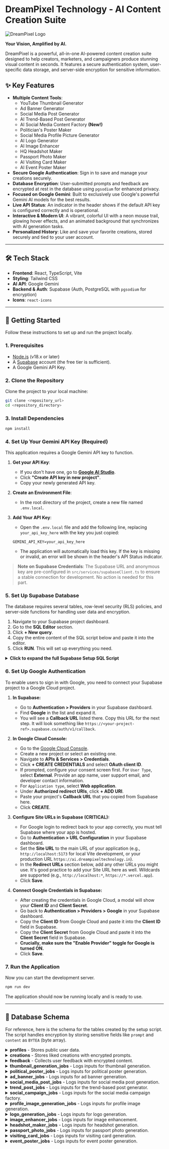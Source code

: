 
# DreamPixel Technology - AI Content Creation Suite

![DreamPixel Logo](https://ai.dreampixeltechnology.in/logo.svg)

**Your Vision, Amplified by AI.**

DreamPixel is a powerful, all-in-one AI-powered content creation suite designed to help creators, marketers, and campaigners produce stunning visual content in seconds. It features a secure authentication system, user-specific data storage, and server-side encryption for sensitive information.

## ✨ Key Features

-   **Multiple Content Tools**:
    -   YouTube Thumbnail Generator
    -   Ad Banner Generator
    -   Social Media Post Generator
    -   AI Trend-Based Post Generator
    -   AI Social Media Content Factory **(New!)**
    -   Politician's Poster Maker
    -   Social Media Profile Picture Generator
    -   AI Logo Generator
    -   AI Image Enhancer
    -   HQ Headshot Maker
    -   Passport Photo Maker
    -   AI Visiting Card Maker 
    -   AI Event Poster Maker
-   **Secure Google Authentication**: Sign in to save and manage your creations securely.
-   **Database Encryption**: User-submitted prompts and feedback are encrypted at rest in the database using `pgsodium` for enhanced privacy.
-   **Focused on Google Gemini**: Built to exclusively use Google's powerful Gemini AI models for the best results.
-   **Live API Status**: An indicator in the header shows if the default API key is configured correctly and is operational.
-   **Interactive & Modern UI**: A vibrant, colorful UI with a neon mouse trail, glowing hover effects, and an animated background that synchronizes with AI generation tasks.
-   **Personalized History**: Like and save your favorite creations, stored securely and tied to your user account.

---

## 🛠️ Tech Stack

-   **Frontend**: React, TypeScript, Vite
-   **Styling**: Tailwind CSS
-   **AI API**: Google Gemini
-   **Backend & Auth**: Supabase (Auth, PostgreSQL with `pgsodium` for encryption)
-   **Icons**: `react-icons`

---

## 🚀 Getting Started

Follow these instructions to set up and run the project locally.

### 1. Prerequisites

-   [Node.js](https://nodejs.org/) (v18.x or later)
-   A [Supabase](https://supabase.com/) account (the free tier is sufficient).
-   A Google Gemini API Key.

### 2. Clone the Repository

Clone the project to your local machine:
```bash
git clone <repository_url>
cd <repository_directory>
```

### 3. Install Dependencies
```bash
npm install
```

### 4. Set Up Your Gemini API Key (Required)

This application requires a Google Gemini API key to function.

1.  **Get your API Key**:
    -   If you don't have one, go to [**Google AI Studio**](https://aistudio.google.com/app/apikey).
    -   Click **"Create API key in new project"**.
    -   Copy your newly generated API key.

2.  **Create an Environment File**:
    -   In the root directory of the project, create a new file named `.env.local`.

3.  **Add Your API Key**:
    -   Open the `.env.local` file and add the following line, replacing `your_api_key_here` with the key you just copied:
    ```
    GEMINI_API_KEY=your_api_key_here
    ```
    -   The application will automatically load this key. If the key is missing or invalid, an error will be shown in the header's API Status indicator.

> **Note on Supabase Credentials**: The Supabase URL and anonymous key are pre-configured in `src/services/supabaseClient.ts` to ensure a stable connection for development. No action is needed for this part.

### 5. Set Up Supabase Database

The database requires several tables, row-level security (RLS) policies, and server-side functions for handling user data and encryption.

1.  Navigate to your Supabase project dashboard.
2.  Go to the **SQL Editor** section.
3.  Click **+ New query**.
4.  Copy the entire content of the SQL script below and paste it into the editor.
5.  Click **RUN**. This will set up everything you need.

<details>
<summary><strong>Click to expand the full Supabase Setup SQL Script</strong></summary>

```sql
-- ========= ENCRYPTION SETUP =========
-- 1. Enable the pgsodium extension
CREATE EXTENSION IF NOT EXISTS pgsodium WITH SCHEMA pgsodium;

-- 2. Create a key to encrypt data
-- IMPORTANT: This key is stored in a protected schema. 
-- Keep this key safe and do not expose it on the client side.
INSERT INTO pgsodium.key (raw_key_new, name)
VALUES (pgsodium.crypto_aead_det_keygen(), 'dreampixel_encryption_key')
ON CONFLICT (name) DO NOTHING;

-- ========= TABLE: profiles =========
-- Stores public user data upon sign-up.
CREATE TABLE public.profiles (
  id UUID PRIMARY KEY REFERENCES auth.users(id) ON DELETE CASCADE,
  full_name TEXT,
  avatar_url TEXT
);
-- Allow users to view their own profile and all other profiles.
ALTER TABLE public.profiles ENABLE ROW LEVEL SECURITY;
CREATE POLICY "Public profiles are viewable by everyone." ON public.profiles FOR SELECT USING (true);
CREATE POLICY "Users can insert their own profile." ON public.profiles FOR INSERT WITH CHECK (auth.uid() = id);
CREATE POLICY "Users can update own profile." ON public.profiles FOR UPDATE USING (auth.uid() = id);

-- Function to automatically create a profile when a new user signs up.
CREATE OR REPLACE FUNCTION public.handle_new_user()
RETURNS TRIGGER AS $$
BEGIN
  INSERT INTO public.profiles (id, full_name, avatar_url)
  VALUES (new.id, new.raw_user_meta_data->>'full_name', new.raw_user_meta_data->>'avatar_url');
  RETURN new;
END;
$$ LANGUAGE plpgsql SECURITY DEFINER;
-- Trigger the function on new user creation.
CREATE TRIGGER on_auth_user_created
AFTER INSERT ON auth.users
FOR EACH ROW EXECUTE FUNCTION public.handle_new_user();


-- ========= TABLE: creations =========
-- Stores liked creations with encrypted prompts.
CREATE TABLE public.creations (
  id UUID PRIMARY KEY DEFAULT gen_random_uuid(),
  user_id UUID REFERENCES public.profiles(id) ON DELETE CASCADE NOT NULL,
  prompt BYTEA, -- Encrypted prompt
  image_url TEXT NOT NULL,
  is_public BOOLEAN DEFAULT false NOT NULL,
  created_at TIMESTAMPTZ DEFAULT now() NOT NULL
);
-- Enable RLS and set policies
ALTER TABLE public.creations ENABLE ROW LEVEL SECURITY;
CREATE POLICY "Users can manage their own creations." ON public.creations
  FOR ALL USING (auth.uid() = user_id);
CREATE POLICY "Public creations are viewable by everyone." ON public.creations
  FOR SELECT USING (is_public = TRUE);

-- RPC to create an encrypted creation
CREATE OR REPLACE FUNCTION create_encrypted_creation(p_prompt TEXT, p_image_url TEXT, p_user_id UUID, p_is_public BOOLEAN DEFAULT false)
RETURNS void AS $$
DECLARE
  key_id UUID;
BEGIN
  SELECT id INTO key_id FROM pgsodium.key WHERE name = 'dreampixel_encryption_key';
  INSERT INTO public.creations (user_id, prompt, image_url, is_public)
  VALUES (
    p_user_id,
    pgsodium.crypto_aead_det_encrypt(p_prompt::bytea, 'dreampixel'::bytea, key_id),
    p_image_url,
    p_is_public
  );
END;
$$ LANGUAGE plpgsql SECURITY DEFINER;

-- RPC to get decrypted creations
CREATE OR REPLACE FUNCTION get_decrypted_creations(p_user_id UUID)
RETURNS TABLE(id UUID, prompt TEXT, image_url TEXT, created_at TIMESTAMPTZ) AS $$
DECLARE
  key_id UUID;
BEGIN
  SELECT id INTO key_id FROM pgsodium.key WHERE name = 'dreampixel_encryption_key';
  RETURN QUERY
  SELECT
    c.id,
    pgsodium.crypto_aead_det_decrypt(c.prompt, 'dreampixel'::bytea, key_id)::TEXT,
    c.image_url,
    c.created_at
  FROM public.creations c
  WHERE c.user_id = p_user_id
  ORDER BY c.created_at DESC;
END;
$$ LANGUAGE plpgsql SECURITY DEFINER;


-- ========= TABLE: feedback =========
-- Collects user feedback with encrypted content.
CREATE TABLE public.feedback (
  id UUID PRIMARY KEY DEFAULT gen_random_uuid(),
  user_id UUID REFERENCES public.profiles(id) ON DELETE CASCADE, -- Can be NULL for anonymous feedback
  content BYTEA, -- Encrypted content
  created_at TIMESTAMPTZ DEFAULT now() NOT NULL
);
-- Allow anyone to insert feedback.
ALTER TABLE public.feedback ENABLE ROW LEVEL SECURITY;
CREATE POLICY "Allow feedback submission" ON public.feedback FOR INSERT WITH CHECK (true);

-- RPC to submit encrypted feedback
CREATE OR REPLACE FUNCTION submit_encrypted_feedback(p_content TEXT, p_user_id UUID DEFAULT NULL)
RETURNS void AS $$
DECLARE
  key_id UUID;
BEGIN
  SELECT id INTO key_id FROM pgsodium.key WHERE name = 'dreampixel_encryption_key';
  INSERT INTO public.feedback (user_id, content)
  VALUES (
    p_user_id,
    pgsodium.crypto_aead_det_encrypt(p_content::bytea, 'dreampixel_feedback'::bytea, key_id)
  );
END;
$$ LANGUAGE plpgsql;


-- ========= JOB LOGGING TABLES =========
-- These tables log inputs for analytics and debugging. They don't need RLS if only accessed via service_role key on a server.
-- However, for Supabase client usage, we add policies to allow users to insert their own jobs.
CREATE TABLE public.thumbnail_generation_jobs (
  id UUID PRIMARY KEY DEFAULT gen_random_uuid(),
  user_id UUID REFERENCES public.profiles(id) ON DELETE CASCADE,
  created_at TIMESTAMPTZ DEFAULT now() NOT NULL,
  description TEXT,
  thumbnail_text TEXT,
  brand_details TEXT,
  style_id TEXT,
  aspect_ratio TEXT,
  headshot_filenames TEXT[]
);
ALTER TABLE public.thumbnail_generation_jobs ENABLE ROW LEVEL SECURITY;
CREATE POLICY "Users can insert their own thumbnail jobs" ON public.thumbnail_generation_jobs FOR INSERT WITH CHECK (auth.uid() = user_id);

CREATE TABLE public.political_poster_jobs (
  id UUID PRIMARY KEY DEFAULT gen_random_uuid(),
  user_id UUID REFERENCES public.profiles(id) ON DELETE CASCADE,
  created_at TIMESTAMPTZ DEFAULT now() NOT NULL,
  party_id TEXT,
  event_theme TEXT,
  custom_text TEXT,
  style_id TEXT,
  aspect_ratio TEXT,
  headshot_filenames TEXT[]
);
ALTER TABLE public.political_poster_jobs ENABLE ROW LEVEL SECURITY;
CREATE POLICY "Users can insert their own poster jobs" ON public.political_poster_jobs FOR INSERT WITH CHECK (auth.uid() = user_id);

CREATE TABLE public.ad_banner_jobs (
  id UUID PRIMARY KEY DEFAULT gen_random_uuid(),
  user_id UUID REFERENCES public.profiles(id) ON DELETE CASCADE,
  created_at TIMESTAMPTZ DEFAULT now() NOT NULL,
  product_description TEXT,
  headline TEXT,
  brand_details TEXT,
  style_id TEXT,
  aspect_ratio TEXT,
  product_image_filename TEXT,
  model_headshot_filename TEXT
);
ALTER TABLE public.ad_banner_jobs ENABLE ROW LEVEL SECURITY;
CREATE POLICY "Users can insert their own ad banner jobs" ON public.ad_banner_jobs FOR INSERT WITH CHECK (auth.uid() = user_id);

CREATE TABLE public.social_media_post_jobs (
  id UUID PRIMARY KEY DEFAULT gen_random_uuid(),
  user_id UUID REFERENCES public.profiles(id) ON DELETE CASCADE,
  created_at TIMESTAMPTZ DEFAULT now() NOT NULL,
  topic TEXT,
  platform TEXT,
  tone TEXT,
  call_to_action TEXT,
  style_id TEXT,
  aspect_ratio TEXT
);
ALTER TABLE public.social_media_post_jobs ENABLE ROW LEVEL SECURITY;
CREATE POLICY "Users can insert their own social post jobs" ON public.social_media_post_jobs FOR INSERT WITH CHECK (auth.uid() = user_id);

CREATE TABLE public.profile_image_generation_jobs (
  id UUID PRIMARY KEY DEFAULT gen_random_uuid(),
  user_id UUID REFERENCES public.profiles(id) ON DELETE CASCADE,
  created_at TIMESTAMPTZ DEFAULT now() NOT NULL,
  description TEXT,
  style_id TEXT,
  headshot_filenames TEXT[]
);
ALTER TABLE public.profile_image_generation_jobs ENABLE ROW LEVEL SECURITY;
CREATE POLICY "Users can insert their own profile image jobs" ON public.profile_image_generation_jobs FOR INSERT WITH CHECK (auth.uid() = user_id);

CREATE TABLE public.logo_generation_jobs (
  id UUID PRIMARY KEY DEFAULT gen_random_uuid(),
  user_id UUID REFERENCES public.profiles(id) ON DELETE CASCADE,
  created_at TIMESTAMPTZ DEFAULT now() NOT NULL,
  company_name TEXT,
  slogan TEXT,
  description TEXT,
  style_id TEXT,
  headshot_filename TEXT
);
ALTER TABLE public.logo_generation_jobs ENABLE ROW LEVEL SECURITY;
CREATE POLICY "Users can insert their own logo jobs" ON public.logo_generation_jobs FOR INSERT WITH CHECK (auth.uid() = user_id);

CREATE TABLE public.image_enhancer_jobs (
  id UUID PRIMARY KEY DEFAULT gen_random_uuid(),
  user_id UUID REFERENCES public.profiles(id) ON DELETE CASCADE,
  created_at TIMESTAMPTZ DEFAULT now() NOT NULL,
  original_image_filename TEXT
);
ALTER TABLE public.image_enhancer_jobs ENABLE ROW LEVEL SECURITY;
CREATE POLICY "Users can insert their own image enhancer jobs" ON public.image_enhancer_jobs FOR INSERT WITH CHECK (auth.uid() = user_id);

CREATE TABLE public.headshot_maker_jobs (
  id UUID PRIMARY KEY DEFAULT gen_random_uuid(),
  user_id UUID REFERENCES public.profiles(id) ON DELETE CASCADE,
  created_at TIMESTAMPTZ DEFAULT now() NOT NULL,
  description TEXT,
  style_id TEXT,
  original_image_filename TEXT
);
ALTER TABLE public.headshot_maker_jobs ENABLE ROW LEVEL SECURITY;
CREATE POLICY "Users can insert their own headshot maker jobs" ON public.headshot_maker_jobs FOR INSERT WITH CHECK (auth.uid() = user_id);

CREATE TABLE public.passport_photo_jobs (
  id UUID PRIMARY KEY DEFAULT gen_random_uuid(),
  user_id UUID REFERENCES public.profiles(id) ON DELETE CASCADE,
  created_at TIMESTAMPTZ DEFAULT now() NOT NULL,
  style_id TEXT,
  size_id TEXT,
  background_color TEXT,
  photo_count INTEGER,
  original_image_filename TEXT
);
ALTER TABLE public.passport_photo_jobs ENABLE ROW LEVEL SECURITY;
CREATE POLICY "Users can insert their own passport photo jobs" ON public.passport_photo_jobs FOR INSERT WITH CHECK (auth.uid() = user_id);

CREATE TABLE public.visiting_card_jobs (
  id UUID PRIMARY KEY DEFAULT gen_random_uuid(),
  user_id UUID REFERENCES public.profiles(id) ON DELETE CASCADE,
  created_at TIMESTAMPTZ DEFAULT now() NOT NULL,
  company_name TEXT,
  person_name TEXT,
  title TEXT,
  contact_info TEXT,
  style_id TEXT,
  logo_filename TEXT
);
ALTER TABLE public.visiting_card_jobs ENABLE ROW LEVEL SECURITY;
CREATE POLICY "Users can insert their own visiting card jobs" ON public.visiting_card_jobs FOR INSERT WITH CHECK (auth.uid() = user_id);

CREATE TABLE public.event_poster_jobs (
  id UUID PRIMARY KEY DEFAULT gen_random_uuid(),
  user_id UUID REFERENCES public.profiles(id) ON DELETE CASCADE,
  created_at TIMESTAMPTZ DEFAULT now() NOT NULL,
  headline TEXT,
  branding TEXT,
  style_id TEXT,
  original_image_filename TEXT
);
ALTER TABLE public.event_poster_jobs ENABLE ROW LEVEL SECURITY;
CREATE POLICY "Users can insert their own event poster jobs" ON public.event_poster_jobs FOR INSERT WITH CHECK (auth.uid() = user_id);

CREATE TABLE public.trend_post_jobs (
  id UUID PRIMARY KEY DEFAULT gen_random_uuid(),
  user_id UUID REFERENCES public.profiles(id) ON DELETE CASCADE,
  created_at TIMESTAMPTZ DEFAULT now() NOT NULL,
  base_keyword TEXT,
  selected_trend TEXT,
  style_id TEXT,
  aspect_ratio TEXT
);
ALTER TABLE public.trend_post_jobs ENABLE ROW LEVEL SECURITY;
CREATE POLICY "Users can insert their own trend post jobs" ON public.trend_post_jobs FOR INSERT WITH CHECK (auth.uid() = user_id);

CREATE TABLE public.social_campaign_jobs (
  id UUID PRIMARY KEY DEFAULT gen_random_uuid(),
  user_id UUID REFERENCES public.profiles(id) ON DELETE CASCADE,
  created_at TIMESTAMPTZ DEFAULT now() NOT NULL,
  topic TEXT,
  keywords TEXT,
  link TEXT
);
ALTER TABLE public.social_campaign_jobs ENABLE ROW LEVEL SECURITY;
CREATE POLICY "Users can insert their own social campaign jobs" ON public.social_campaign_jobs FOR INSERT WITH CHECK (auth.uid() = user_id);

```
</details>

### 6. Set Up Google Authentication

To enable users to sign in with Google, you need to connect your Supabase project to a Google Cloud project.

1.  **In Supabase:**
    -   Go to **Authentication > Providers** in your Supabase dashboard.
    -   Find **Google** in the list and expand it.
    -   You will see a **Callback URL** listed there. Copy this URL for the next step. It will look something like `https://<your-project-ref>.supabase.co/auth/v1/callback`.

2.  **In Google Cloud Console:**
    -   Go to the [Google Cloud Console](https://console.cloud.google.com/).
    -   Create a new project or select an existing one.
    -   Navigate to **APIs & Services > Credentials**.
    -   Click **+ CREATE CREDENTIALS** and select **OAuth client ID**.
    -   If prompted, configure your consent screen first. For `User Type`, select **External**. Provide an app name, user support email, and developer contact information.
    -   For `Application type`, select **Web application**.
    -   Under **Authorized redirect URIs**, click **+ ADD URI**.
    -   Paste your project's **Callback URL** that you copied from Supabase here.
    -   Click **CREATE**.

3.  **Configure Site URLs in Supabase (CRITICAL):**
    -   For Google login to redirect back to your app correctly, you must tell Supabase where your app is hosted.
    -   Go to **Authentication > URL Configuration** in your Supabase dashboard.
    -   Set the **Site URL** to the main URL of your application (e.g., `http://localhost:5173` for local Vite development, or your production URL `https://ai.dreampixeltechnology.in`).
    -   In the **Redirect URLs** section below, add any other URLs you might use. It's good practice to add your Site URL here as well. Wildcards are supported (e.g., `http://localhost:*`, `https://*.vercel.app`).
    -   Click **Save**.

4.  **Connect Google Credentials in Supabase:**
    -   After creating the credentials in Google Cloud, a modal will show your **Client ID** and **Client Secret**.
    -   Go back to **Authentication > Providers > Google** in your Supabase dashboard.
    -   Copy the **Client ID** from Google Cloud and paste it into the **Client ID** field in Supabase.
    -   Copy the **Client Secret** from Google Cloud and paste it into the **Client Secret** field in Supabase.
    -   **Crucially, make sure the "Enable Provider" toggle for Google is turned ON.**
    -   Click **Save**.

### 7. Run the Application

Now you can start the development server.

```bash
npm run dev
```
The application should now be running locally and is ready to use.

---

## 📄 Database Schema

For reference, here is the schema for the tables created by the setup script. The script handles encryption by storing sensitive fields like `prompt` and `content` as `BYTEA` (byte array).

<details>
<summary><strong>profiles</strong> - Stores public user data.</summary>

```sql
CREATE TABLE public.profiles (
  id UUID PRIMARY KEY REFERENCES auth.users(id) ON DELETE CASCADE,
  full_name TEXT,
  avatar_url TEXT
);
```
</details>

<details>
<summary><strong>creations</strong> - Stores liked creations with encrypted prompts.</summary>

```sql
CREATE TABLE public.creations (
  id UUID PRIMARY KEY DEFAULT gen_random_uuid(),
  user_id UUID REFERENCES public.profiles(id) ON DELETE CASCADE,
  prompt BYTEA, -- Storing encrypted data as bytes
  image_url TEXT NOT NULL,
  is_public BOOLEAN DEFAULT false NOT NULL,
  created_at TIMESTAMPTZ DEFAULT now() NOT NULL
);
```
</details>

<details>
<summary><strong>feedback</strong> - Collects user feedback with encrypted content.</summary>

```sql
CREATE TABLE public.feedback (
  id UUID PRIMARY KEY DEFAULT gen_random_uuid(),
  user_id UUID REFERENCES public.profiles(id) ON DELETE CASCADE,
  content BYTEA, -- Storing encrypted data as bytes
  created_at TIMESTAMPTZ DEFAULT now() NOT NULL
);
```
</details>

<details>
<summary><strong>thumbnail_generation_jobs</strong> - Logs inputs for thumbnail generation.</summary>

```sql
CREATE TABLE public.thumbnail_generation_jobs (
  id UUID PRIMARY KEY DEFAULT gen_random_uuid(),
  user_id UUID REFERENCES public.profiles(id) ON DELETE CASCADE,
  created_at TIMESTAMPTZ DEFAULT now() NOT NULL,
  description TEXT,
  thumbnail_text TEXT,
  brand_details TEXT,
  style_id TEXT,
  aspect_ratio TEXT,
  headshot_filenames TEXT[]
);
```
</details>

<details>
<summary><strong>political_poster_jobs</strong> - Logs inputs for political poster generation.</summary>

```sql
CREATE TABLE public.political_poster_jobs (
  id UUID PRIMARY KEY DEFAULT gen_random_uuid(),
  user_id UUID REFERENCES public.profiles(id) ON DELETE CASCADE,
  created_at TIMESTAMPTZ DEFAULT now() NOT NULL,
  party_id TEXT,
  event_theme TEXT,
  custom_text TEXT,
  style_id TEXT,
  aspect_ratio TEXT,
  headshot_filenames TEXT[]
);
```
</details>

<details>
<summary><strong>ad_banner_jobs</strong> - Logs inputs for ad banner generation.</summary>

```sql
CREATE TABLE public.ad_banner_jobs (
  id UUID PRIMARY KEY DEFAULT gen_random_uuid(),
  user_id UUID REFERENCES public.profiles(id) ON DELETE CASCADE,
  created_at TIMESTAMPTZ DEFAULT now() NOT NULL,
  product_description TEXT,
  headline TEXT,
  brand_details TEXT,
  style_id TEXT,
  aspect_ratio TEXT,
  product_image_filename TEXT,
  model_headshot_filename TEXT
);
```
</details>

<details>
<summary><strong>social_media_post_jobs</strong> - Logs inputs for social media post generation.</summary>

```sql
CREATE TABLE public.social_media_post_jobs (
  id UUID PRIMARY KEY DEFAULT gen_random_uuid(),
  user_id UUID REFERENCES public.profiles(id) ON DELETE CASCADE,
  created_at TIMESTAMPTZ DEFAULT now() NOT NULL,
  topic TEXT,
  platform TEXT,
  tone TEXT,
  call_to_action TEXT,
  style_id TEXT,
  aspect_ratio TEXT
);
```
</details>

<details>
<summary><strong>trend_post_jobs</strong> - Logs inputs for the trend-based post generator.</summary>

```sql
CREATE TABLE public.trend_post_jobs (
  id UUID PRIMARY KEY DEFAULT gen_random_uuid(),
  user_id UUID REFERENCES public.profiles(id) ON DELETE CASCADE,
  created_at TIMESTAMPTZ DEFAULT now() NOT NULL,
  base_keyword TEXT,
  selected_trend TEXT,
  style_id TEXT,
  aspect_ratio TEXT
);
```
</details>

<details>
<summary><strong>social_campaign_jobs</strong> - Logs inputs for the social media campaign factory.</summary>

```sql
CREATE TABLE public.social_campaign_jobs (
  id UUID PRIMARY KEY DEFAULT gen_random_uuid(),
  user_id UUID REFERENCES public.profiles(id) ON DELETE CASCADE,
  created_at TIMESTAMPTZ DEFAULT now() NOT NULL,
  topic TEXT,
  keywords TEXT,
  link TEXT
);
```
</details>

<details>
<summary><strong>profile_image_generation_jobs</strong> - Logs inputs for profile image generation.</summary>

```sql
CREATE TABLE public.profile_image_generation_jobs (
  id UUID PRIMARY KEY DEFAULT gen_random_uuid(),
  user_id UUID REFERENCES public.profiles(id) ON DELETE CASCADE,
  created_at TIMESTAMPTZ DEFAULT now() NOT NULL,
  description TEXT,
  style_id TEXT,
  headshot_filenames TEXT[]
);
```
</details>

<details>
<summary><strong>logo_generation_jobs</strong> - Logs inputs for logo generation.</summary>

```sql
CREATE TABLE public.logo_generation_jobs (
  id UUID PRIMARY KEY DEFAULT gen_random_uuid(),
  user_id UUID REFERENCES public.profiles(id) ON DELETE CASCADE,
  created_at TIMESTAMPTZ DEFAULT now() NOT NULL,
  company_name TEXT,
  slogan TEXT,
  description TEXT,
  style_id TEXT,
  headshot_filename TEXT
);
```
</details>

<details>
<summary><strong>image_enhancer_jobs</strong> - Logs inputs for image enhancement.</summary>

```sql
CREATE TABLE public.image_enhancer_jobs (
  id UUID PRIMARY KEY DEFAULT gen_random_uuid(),
  user_id UUID REFERENCES public.profiles(id) ON DELETE CASCADE,
  created_at TIMESTAMPTZ DEFAULT now() NOT NULL,
  original_image_filename TEXT
);
```
</details>

<details>
<summary><strong>headshot_maker_jobs</strong> - Logs inputs for headshot generation.</summary>

```sql
CREATE TABLE public.headshot_maker_jobs (
  id UUID PRIMARY KEY DEFAULT gen_random_uuid(),
  user_id UUID REFERENCES public.profiles(id) ON DELETE CASCADE,
  created_at TIMESTAMPTZ DEFAULT now() NOT NULL,
  description TEXT,
  style_id TEXT,
  original_image_filename TEXT
);
```
</details>

<details>
<summary><strong>passport_photo_jobs</strong> - Logs inputs for passport photo generation.</summary>

```sql
CREATE TABLE public.passport_photo_jobs (
  id UUID PRIMARY KEY DEFAULT gen_random_uuid(),
  user_id UUID REFERENCES public.profiles(id) ON DELETE CASCADE,
  created_at TIMESTAMPTZ DEFAULT now() NOT NULL,
  style_id TEXT,
  size_id TEXT,
  background_color TEXT,
  photo_count INTEGER,
  original_image_filename TEXT
);
```
</details>

<details>
<summary><strong>visiting_card_jobs</strong> - Logs inputs for visiting card generation.</summary>

```sql
CREATE TABLE public.visiting_card_jobs (
  id UUID PRIMARY KEY DEFAULT gen_random_uuid(),
  user_id UUID REFERENCES public.profiles(id) ON DELETE CASCADE,
  created_at TIMESTAMPTZ DEFAULT now() NOT NULL,
  company_name TEXT,
  person_name TEXT,
  title TEXT,
  contact_info TEXT,
  style_id TEXT,
  logo_filename TEXT
);
```
</details>

<details>
<summary><strong>event_poster_jobs</strong> - Logs inputs for event poster generation.</summary>

```sql
CREATE TABLE public.event_poster_jobs (
  id UUID PRIMARY KEY DEFAULT gen_random_uuid(),
  user_id UUID REFERENCES public.profiles(id) ON DELETE CASCADE,
  created_at TIMESTAMPTZ DEFAULT now() NOT NULL,
  headline TEXT,
  branding TEXT,
  style_id TEXT,
  original_image_filename TEXT
);
```
</details>
